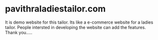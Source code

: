 # pavithraladiestailor.com
It is demo website for this tailor.
Its like a e-commerce website for a ladies tailor.
People intersted in developing the website can add the features.
   Thank you.....
